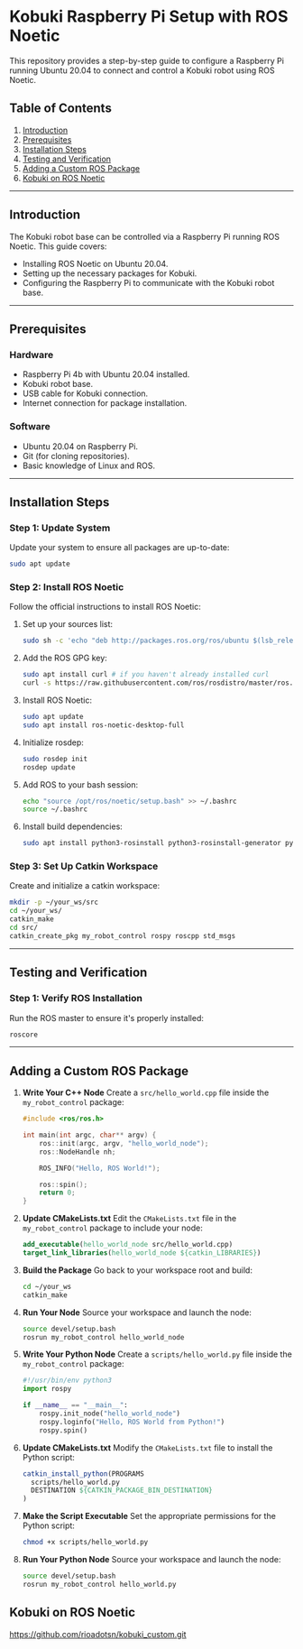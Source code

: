 # Kobuki Raspberry Pi Setup with ROS Noetic

This repository provides a step-by-step guide to configure a Raspberry Pi running Ubuntu 20.04 to connect and control a Kobuki robot using ROS Noetic.

## Table of Contents
1. [Introduction](#introduction)
2. [Prerequisites](#prerequisites)
3. [Installation Steps](#installation-steps)
4. [Testing and Verification](#testing-and-verification)
5. [Adding a Custom ROS Package](#adding-a-custom-ros-package)
6. [Kobuki on ROS Noetic](#Kobuki-on-ROS-Noetic)
---

## Introduction

The Kobuki robot base can be controlled via a Raspberry Pi running ROS Noetic. This guide covers:
- Installing ROS Noetic on Ubuntu 20.04.
- Setting up the necessary packages for Kobuki.
- Configuring the Raspberry Pi to communicate with the Kobuki robot base.

---

## Prerequisites

### Hardware
- Raspberry Pi 4b with Ubuntu 20.04 installed.
- Kobuki robot base.
- USB cable for Kobuki connection.
- Internet connection for package installation.

### Software
- Ubuntu 20.04 on Raspberry Pi.
- Git (for cloning repositories).
- Basic knowledge of Linux and ROS.

---

## Installation Steps

### Step 1: Update System
Update your system to ensure all packages are up-to-date:
```bash
sudo apt update
```

### Step 2: Install ROS Noetic
Follow the official instructions to install ROS Noetic:
1. Set up your sources list:
   ```bash
   sudo sh -c 'echo "deb http://packages.ros.org/ros/ubuntu $(lsb_release -sc) main" > /etc/apt/sources.list.d/ros-latest.list'
   ```

2. Add the ROS GPG key:
   ```bash
   sudo apt install curl # if you haven't already installed curl
   curl -s https://raw.githubusercontent.com/ros/rosdistro/master/ros.asc | sudo apt-key add -
   ```

3. Install ROS Noetic:
   ```bash
   sudo apt update
   sudo apt install ros-noetic-desktop-full
   ```

4. Initialize rosdep:
   ```bash
   sudo rosdep init
   rosdep update
   ```

5. Add ROS to your bash session:
   ```bash
   echo "source /opt/ros/noetic/setup.bash" >> ~/.bashrc
   source ~/.bashrc
   ```

6. Install build dependencies:
   ```bash
   sudo apt install python3-rosinstall python3-rosinstall-generator python3-wstool build-essential
   ```

### Step 3: Set Up Catkin Workspace
Create and initialize a catkin workspace:
```bash
mkdir -p ~/your_ws/src
cd ~/your_ws/
catkin_make
cd src/
catkin_create_pkg my_robot_control rospy roscpp std_msgs
```

---

## Testing and Verification

### Step 1: Verify ROS Installation
Run the ROS master to ensure it's properly installed:
```bash
roscore
```

---

## Adding a Custom ROS Package

1. **Write Your C++ Node**
   Create a `src/hello_world.cpp` file inside the `my_robot_control` package:
   ```cpp
   #include <ros/ros.h>

   int main(int argc, char** argv) {
       ros::init(argc, argv, "hello_world_node");
       ros::NodeHandle nh;

       ROS_INFO("Hello, ROS World!");

       ros::spin();
       return 0;
   }
   ```

2. **Update CMakeLists.txt**
   Edit the `CMakeLists.txt` file in the `my_robot_control` package to include your node:
   ```cmake
   add_executable(hello_world_node src/hello_world.cpp)
   target_link_libraries(hello_world_node ${catkin_LIBRARIES})
   ```

3. **Build the Package**
   Go back to your workspace root and build:
   ```bash
   cd ~/your_ws
   catkin_make
   ```

4. **Run Your Node**
   Source your workspace and launch the node:
   ```bash
   source devel/setup.bash
   rosrun my_robot_control hello_world_node
   ```
5. **Write Your Python Node**
   Create a `scripts/hello_world.py` file inside the `my_robot_control` package:
   ```python
   #!/usr/bin/env python3
   import rospy

   if __name__ == "__main__":
       rospy.init_node("hello_world_node")
       rospy.loginfo("Hello, ROS World from Python!")
       rospy.spin()
   ```

6. **Update CMakeLists.txt**
   Modify the `CMakeLists.txt` file to install the Python script:
   ```cmake
   catkin_install_python(PROGRAMS
     scripts/hello_world.py
     DESTINATION ${CATKIN_PACKAGE_BIN_DESTINATION}
   )
   ```

7. **Make the Script Executable**
   Set the appropriate permissions for the Python script:
   ```bash
   chmod +x scripts/hello_world.py
   ```

8. **Run Your Python Node**
   Source your workspace and launch the node:
   ```bash
   source devel/setup.bash
   rosrun my_robot_control hello_world.py
   ```
## Kobuki on ROS Noetic
   https://github.com/rioadotsn/kobuki_custom.git
